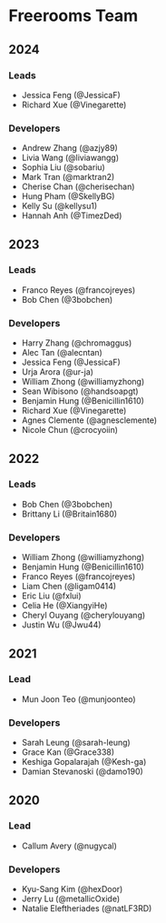 # Freerooms Team

## 2024
### Leads
- Jessica Feng (@JessicaF)
- Richard Xue (@Vinegarette)

### Developers
- Andrew Zhang (@azjy89)
- Livia Wang (@liviawangg)
- Sophia Liu (@sobariu)
- Mark Tran (@marktran2)
- Cherise Chan (@cherisechan)
- Hung Pham (@SkellyBG)
- Kelly Su (@kellysu1)
- Hannah Anh (@TimezDed)

## 2023
### Leads
- Franco Reyes (@francojreyes)
- Bob Chen (@3bobchen)

### Developers
- Harry Zhang (@chromaggus)
- Alec Tan (@alecntan)
- Jessica Feng (@JessicaF)
- Urja Arora (@ur-ja)
- William Zhong (@williamyzhong)
- Sean Wibisono (@handsoapgt)
- Benjamin Hung (@Benicillin1610)
- Richard Xue (@Vinegarette)
- Agnes Clemente (@agnesclemente)
- Nicole Chun (@crocyoiin)

## 2022
### Leads
- Bob Chen (@3bobchen)
- Brittany Li (@Britain1680)

### Developers
- William Zhong (@williamyzhong)
- Benjamin Hung (@Benicillin1610)
- Franco Reyes (@francojreyes)
- Liam Chen (@ligam0414)
- Eric Liu (@fxlui)
- Celia He (@XiangyiHe)
- Cheryl Ouyang (@cherylouyang)
- Justin Wu (@Jwu44)

## 2021
### Lead
- Mun Joon Teo (@munjoonteo)

### Developers
- Sarah Leung (@sarah-leung)
- Grace Kan (@Grace338)
- Keshiga Gopalarajah (@Kesh-ga)
- Damian Stevanoski (@damo190)

## 2020
### Lead
- Callum Avery (@nugycal)

### Developers
- Kyu-Sang Kim (@hexDoor)
- Jerry Lu (@metallicOxide)
- Natalie Eleftheriades (@natLF3RD)

